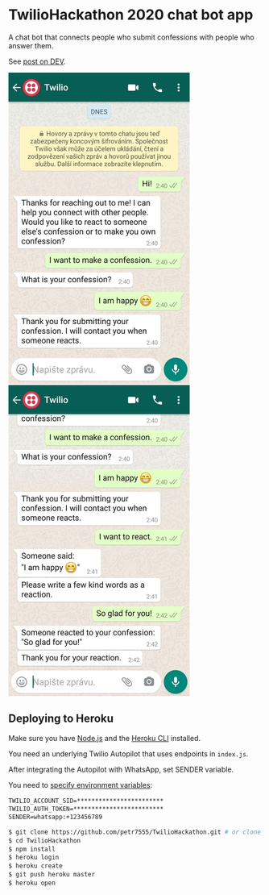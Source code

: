 # TwilioHackathon 2020 chat bot app

A chat bot that connects people who submit confessions with people who answer them.

See [post on DEV](https://dev.to/petr7555/twiliohackathon-autopilot-node-js-postgresql-3p09).

![making a confession](img/img_submit.jpg)  ![reacting to confession](img/img_react.jpg)

## Deploying to Heroku

Make sure you have [Node.js](http://nodejs.org/) and the [Heroku CLI](https://cli.heroku.com/) installed.

You need an underlying Twilio Autopilot that uses endpoints in `index.js`.

After integrating the Autopilot with WhatsApp, set SENDER variable.

You need to [specify environment variables](https://devcenter.heroku.com/articles/config-vars):

```
TWILIO_ACCOUNT_SID=************************
TWILIO_AUTH_TOKEN=*************************
SENDER=whatsapp:+123456789
```

```sh
$ git clone https://github.com/petr7555/TwilioHackathon.git # or clone your own fork
$ cd TwilioHackathon
$ npm install
$ heroku login
$ heroku create
$ git push heroku master
$ heroku open
```